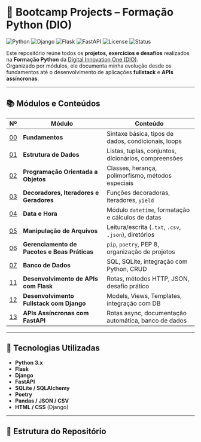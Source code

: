 # 🐍 Bootcamp Projects – Formação Python (DIO)

![Python](https://img.shields.io/badge/Python-3.x-blue?logo=python)
![Django](https://img.shields.io/badge/Django-Framework-green?logo=django)
![Flask](https://img.shields.io/badge/Flask-API-black?logo=flask)
![FastAPI](https://img.shields.io/badge/FastAPI-ASGI-success?logo=fastapi)
![License](https://img.shields.io/badge/license-MIT-lightgrey)
![Status](https://img.shields.io/badge/status-Em%20Desenvolvimento-yellow)

Este repositório reúne todos os **projetos, exercícios e desafios** realizados na **Formação Python** da [Digital Innovation One (DIO)](https://www.dio.me/).  
Organizado por módulos, ele documenta minha evolução desde os fundamentos até o desenvolvimento de aplicações **fullstack** e **APIs assíncronas**.

---

## 📚 Módulos e Conteúdos

| Nº  | Módulo | Conteúdo |
|-----|--------|----------|
| [00](./00-fundamentos) | **Fundamentos** | Sintaxe básica, tipos de dados, condicionais, loops |
| [01](./01-estrutura-de-dados) | **Estrutura de Dados** | Listas, tuplas, conjuntos, dicionários, compreensões |
| [02](./02-poo) | **Programação Orientada a Objetos** | Classes, herança, polimorfismo, métodos especiais |
| [03](./03-decoradores-iteradores-geradores) | **Decoradores, Iteradores e Geradores** | Funções decoradoras, iteradores, `yield` |
| [04](./04-data-hora) | **Data e Hora** | Módulo `datetime`, formatação e cálculos de datas |
| [05](./05-manipulacao-arquivos) | **Manipulação de Arquivos** | Leitura/escrita (`.txt`, `.csv`, `.json`), diretórios |
| [06](./06-gerenciamento-pacotes-boas-praticas) | **Gerenciamento de Pacotes e Boas Práticas** | `pip`, `poetry`, PEP 8, organização de projetos |
| [07](./07-banco-dados) | **Banco de Dados** | SQL, SQLite, integração com Python, CRUD |
| [11](./11-flask-api-desafio) | **Desenvolvimento de APIs com Flask** | Rotas, métodos HTTP, JSON, desafio prático |
| [12](./12-django-fullstack) | **Desenvolvimento Fullstack com Django** | Models, Views, Templates, integração com DB |
| [13](./13-fastapi-assincrono) | **APIs Assíncronas com FastAPI** | Rotas async, documentação automática, banco de dados |

---

## 🚀 Tecnologias Utilizadas
- **Python 3.x**
- **Flask**
- **Django**
- **FastAPI**
- **SQLite / SQLAlchemy**
- **Poetry**
- **Pandas / JSON / CSV**
- **HTML / CSS** (Django)

---

## 📂 Estrutura do Repositório
